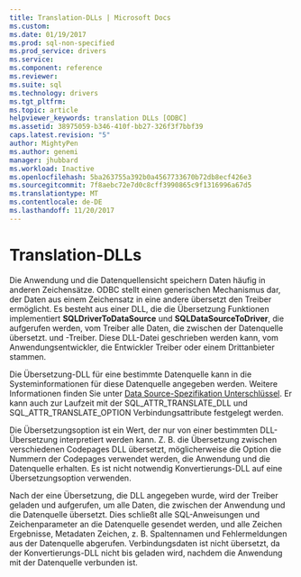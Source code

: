 ```yaml
---
title: Translation-DLLs | Microsoft Docs
ms.custom: 
ms.date: 01/19/2017
ms.prod: sql-non-specified
ms.prod_service: drivers
ms.service: 
ms.component: reference
ms.reviewer: 
ms.suite: sql
ms.technology: drivers
ms.tgt_pltfrm: 
ms.topic: article
helpviewer_keywords: translation DLLs [ODBC]
ms.assetid: 38975059-b346-410f-bb27-326f3f7bbf39
caps.latest.revision: "5"
author: MightyPen
ms.author: genemi
manager: jhubbard
ms.workload: Inactive
ms.openlocfilehash: 5ba263755a392b0a4567733670b72db8ecf426e3
ms.sourcegitcommit: 7f8aebc72e7d0c8cff3990865c9f1316996a67d5
ms.translationtype: MT
ms.contentlocale: de-DE
ms.lasthandoff: 11/20/2017
---
```

# <a name="translation-dlls"></a>Translation-DLLs
Die Anwendung und die Datenquellensicht speichern Daten häufig in anderen Zeichensätze. ODBC stellt einen generischen Mechanismus dar, der Daten aus einem Zeichensatz in eine andere übersetzt den Treiber ermöglicht. Es besteht aus einer DLL, die die Übersetzung Funktionen implementiert **SQLDriverToDataSource** und **SQLDataSourceToDriver**, die aufgerufen werden, vom Treiber alle Daten, die zwischen der Datenquelle übersetzt. und -Treiber. Diese DLL-Datei geschrieben werden kann, vom Anwendungsentwickler, die Entwickler Treiber oder einem Drittanbieter stammen.  
  
 Die Übersetzung-DLL für eine bestimmte Datenquelle kann in die Systeminformationen für diese Datenquelle angegeben werden. Weitere Informationen finden Sie unter [Data Source-Spezifikation Unterschlüssel](../../../odbc/reference/install/data-source-specification-subkeys.md). Er kann auch zur Laufzeit mit der SQL_ATTR_TRANSLATE_DLL und SQL_ATTR_TRANSLATE_OPTION Verbindungsattribute festgelegt werden.  
  
 Die Übersetzungsoption ist ein Wert, der nur von einer bestimmten DLL-Übersetzung interpretiert werden kann. Z. B. die Übersetzung zwischen verschiedenen Codepages DLL übersetzt, möglicherweise die Option die Nummern der Codepages verwendet werden, die Anwendung und die Datenquelle erhalten. Es ist nicht notwendig Konvertierungs-DLL auf eine Übersetzungsoption verwenden.  
  
 Nach der eine Übersetzung, die DLL angegeben wurde, wird der Treiber geladen und aufgerufen, um alle Daten, die zwischen der Anwendung und die Datenquelle übersetzt. Dies schließt alle SQL-Anweisungen und Zeichenparameter an die Datenquelle gesendet werden, und alle Zeichen Ergebnisse, Metadaten Zeichen, z. B. Spaltennamen und Fehlermeldungen aus der Datenquelle abgerufen. Verbindungsdaten ist nicht übersetzt, da der Konvertierungs-DLL nicht bis geladen wird, nachdem die Anwendung mit der Datenquelle verbunden ist.
